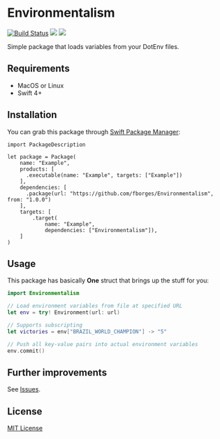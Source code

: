 # Environmentalism
[![Build Status](https://travis-ci.org/fborges/Environmentalism.svg?branch=master)](https://travis-ci.org/fborges/Environmentalism)
![](https://img.shields.io/github/license/fborges/Environmentalism.svg?style=flat)
![](https://img.shields.io/github/release/fborges/Environmentalism.svg?style=flat)

Simple package that loads variables from your DotEnv files. 

## Requirements

* MacOS or Linux
* Swift 4+

## Installation

You can grab this package through [Swift Package Manager](https://swift.org/package-manager):

```
import PackageDescription

let package = Package(
    name: "Example",
    products: [
      .executable(name: "Example", targets: ["Example"])
    ],
    dependencies: [
      .package(url: "https://github.com/fborges/Environmentalism", from: "1.0.0")
    ],
    targets: [
        .target(
            name: "Example",
            dependencies: ["Environmentalism"]),
    ]
)
```

## Usage

This package has basically **One** struct that brings up the stuff for you:

```swift
import Environmentalism

// Load environment variables from file at specified URL
let env = try! Environment(url: url)

// Supports subscripting
let victories = env["BRAZIL_WORLD_CHAMPION"] -> "5"

// Push all key-value pairs into actual environment variables
env.commit()
```

## Further improvements

See [Issues](https://github.com/fborges/Environmentalism/issues?q=is%3Aissue+is%3Aopen+label%3AFeature).
## License

[MIT License](https://github.com/fborges/Environmentalism/blob/master/LICENSE)

